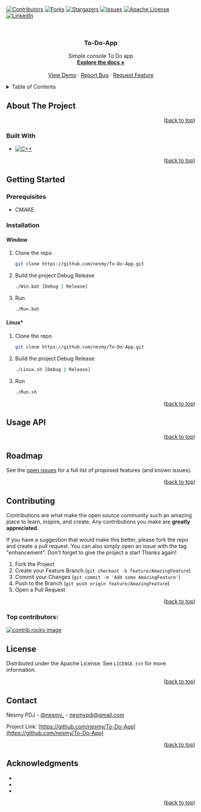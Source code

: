 <!-- Improved compatibility of back to top link: See: https://github.com/othneildrew/Best-README-Template/pull/73 -->
<a id="readme-top"></a>
<!--
*** Thanks for checking out the Best-README-Template. If you have a suggestion
*** that would make this better, please fork the repo and create a pull request
*** or simply open an issue with the tag "enhancement".
*** Don't forget to give the project a star!
*** Thanks again! Now go create something AMAZING! :D
-->



<!-- PROJECT SHIELDS -->
<!--
*** I'm using markdown "reference style" links for readability.
*** Reference links are enclosed in brackets [ ] instead of parentheses ( ).
*** See the bottom of this document for the declaration of the reference variables
*** for contributors-url, forks-url, etc. This is an optional, concise syntax you may use.
*** https://www.markdownguide.org/basic-syntax/#reference-style-links
-->
[![Contributors][contributors-shield]][contributors-url]
[![Forks][forks-shield]][forks-url]
[![Stargazers][stars-shield]][stars-url]
[![Issues][issues-shield]][issues-url]
[![Apache License][license-shield]][license-url]
[![LinkedIn][linkedin-shield]][linkedin-url]



<!-- PROJECT LOGO -->
<br />
<div align="center">
  <!--<a href="https://github.com/nesmy/To-Do-App">
    <img src="images/logo.png" alt="Logo" width="80" height="80">
  </a>-->

<h3 align="center">To-Do-App</h3>

  <p align="center">
    Simple console To Do app
    <br />
    <a href="https://github.com/nesmy/To-Do-App"><strong>Explore the docs »</strong></a>
    <br />
    <br />
    <a href="https://github.com/nesmy/To-Do-App">View Demo</a>
    &middot;
    <a href="https://github.com/nesmy/To-Do-App/issues/new?labels=bug&template=bug-report---.md">Report Bug</a>
    &middot;
    <a href="https://github.com/nesmy/To-Do-App/issues/new?labels=enhancement&template=feature-request---.md">Request Feature</a>
  </p>
</div>



<!-- TABLE OF CONTENTS -->
<details>
  <summary>Table of Contents</summary>
  <ol>
    <li>
      <a href="#about-the-project">About The Project</a>
      <ul>
        <li><a href="#built-with">Built With</a></li>
      </ul>
    </li>
    <li>
      <a href="#getting-started">Getting Started</a>
      <ul>
        <li><a href="#prerequisites">Prerequisites</a></li>
        <li><a href="#installation">Installation</a></li>
      </ul>
    </li>
    <li><a href="#usage-api">Usage API</a></li>
    <li><a href="#roadmap">Roadmap</a></li>
    <li><a href="#contributing">Contributing</a></li>
    <li><a href="#license">License</a></li>
    <li><a href="#contact">Contact</a></li>
    <li><a href="#acknowledgments">Acknowledgments</a></li>
  </ol>
</details>



<!-- ABOUT THE PROJECT -->
## About The Project

<!--[![Urbain Editor Screen Shot][product-screenshot]](https://i.imgur.com/i5T0kK3.png)-->

<!-- Here's a blank template to get started. To avoid retyping too much info, do a search and replace with your text editor for the following: `project_description` -->

<p align="right">(<a href="#readme-top">back to top</a>)</p>



### Built With

* [![C++][C++]][C++-url]
<!-- * [![React][React.js]][React-url]
* [![Vue][Vue.js]][Vue-url]
* [![Angular][Angular.io]][Angular-url]
* [![Svelte][Svelte.dev]][Svelte-url]
* [![Laravel][Laravel.com]][Laravel-url]
* [![Bootstrap][Bootstrap.com]][Bootstrap-url]
* [![JQuery][JQuery.com]][JQuery-url] -->

<p align="right">(<a href="#readme-top">back to top</a>)</p>



<!-- GETTING STARTED -->
## Getting Started

<!-- This is an example of how you may give instructions on setting up your project locally.
To get a local copy up and running follow these simple example steps. -->

### Prerequisites

<!-- This is an example of how to list things you need to use the software and how to install them.
* npm
  ```sh
  npm install npm@latest -g
  ``` -->
* CMAKE

### Installation

<!-- 1. Get a free API Key at [https://example.com](https://example.com) -->
#### Window

1. Clone the repo
   ```sh
   git clone https://github.com/nesmy/To-Do-App.git
   ```
2. Build the project Debug Release
   ```sh
   ./Win.bat [Debug | Release]
   ```
3. Run
   ```sh
   ./Run.bat
   ```

#### Linux*

1. Clone the repo
   ```sh
   git clone https://github.com/nesmy/To-Do-App.git
   ```
2. Build the project Debug Release
   ```sh
   ./Linux.sh [Debug | Release]
   ```
3. Run
   ```sh
   ./Run.sh
   ```


<p align="right">(<a href="#readme-top">back to top</a>)</p>



<!-- USAGE EXAMPLES -->
## Usage API

<!-- Use this space to show useful examples of how a project can be used. Additional screenshots, code examples and demos work well in this space. You may also link to more resources.

_For more examples, please refer to the [Documentation](https://example.com)_ -->

<p align="right">(<a href="#readme-top">back to top</a>)</p>



<!-- ROADMAP -->
## Roadmap

<!-- - [ ] Feature 1
- [ ] Feature 2
- [ ] Feature 3
    - [ ] Nested Feature -->

See the [open issues](https://github.com/nesmy/To-Do-App/issues) for a full list of proposed features (and known issues).

<p align="right">(<a href="#readme-top">back to top</a>)</p>



<!-- CONTRIBUTING -->
## Contributing

Contributions are what make the open source community such an amazing place to learn, inspire, and create. Any contributions you make are **greatly appreciated**.

If you have a suggestion that would make this better, please fork the repo and create a pull request. You can also simply open an issue with the tag "enhancement".
Don't forget to give the project a star! Thanks again!

1. Fork the Project
2. Create your Feature Branch (`git checkout -b feature/AmazingFeature`)
3. Commit your Changes (`git commit -m 'Add some AmazingFeature'`)
4. Push to the Branch (`git push origin feature/AmazingFeature`)
5. Open a Pull Request

<p align="right">(<a href="#readme-top">back to top</a>)</p>

### Top contributors:

<a href="https://github.com/nesmy/To-Do-App/graphs/contributors">
  <img src="https://contrib.rocks/image?repo=nesmy/To-Do-App" alt="contrib.rocks image" />
</a>



<!-- LICENSE -->
## License

Distributed under the Apache License. See `LICENSE.txt` for more information.

<p align="right">(<a href="#readme-top">back to top</a>)</p>



<!-- CONTACT -->
## Contact

Nesmy PDJ - [@nesmy_](https://twitter.com/nesmy_) - nesmypdj@gmail.com

Project Link: [https://github.com/nesmy/To-Do-App](https://github.com/nesmy/To-Do-App)

<p align="right">(<a href="#readme-top">back to top</a>)</p>



<!-- ACKNOWLEDGMENTS -->
## Acknowledgments

* []()
* []()
* []()

<p align="right">(<a href="#readme-top">back to top</a>)</p>



<!-- MARKDOWN LINKS & IMAGES -->
<!-- https://www.markdownguide.org/basic-syntax/#reference-style-links -->
[contributors-shield]: https://img.shields.io/github/contributors/Genesis-Grid-Lab/urban-engine.svg?style=for-the-badge
[contributors-url]: https://github.com/Genesis-Grid-Lab/urban-engine/graphs/contributors
[forks-shield]: https://img.shields.io/github/forks/Genesis-Grid-Lab/urban-engine.svg?style=for-the-badge
[forks-url]: https://github.com/Genesis-Grid-Lab/urban-engine/network/members
[stars-shield]: https://img.shields.io/github/stars/Genesis-Grid-Lab/urban-engine.svg?style=for-the-badge
[stars-url]: https://github.com/Genesis-Grid-Lab/urban-engine/stargazers
[issues-shield]: https://img.shields.io/github/issues/Genesis-Grid-Lab/urban-engine.svg?style=for-the-badge
[issues-url]: https://github.com/Genesis-Grid-Lab/urban-engine/issues
[license-shield]: https://img.shields.io/github/license/Genesis-Grid-Lab/urban-engine.svg?style=for-the-badge
[license-url]: https://github.com/Genesis-Grid-Lab/urban-engine/blob/master/LICENSE.txt
[linkedin-shield]: https://img.shields.io/badge/-LinkedIn-black.svg?style=for-the-badge&logo=linkedin&colorB=555
[linkedin-url]: https://linkedin.com/in/nesmy-point-du-jour-22b6a31b6
[product-screenshot]: images/screenshot.png
[Next.js]: https://img.shields.io/badge/next.js-000000?style=for-the-badge&logo=nextdotjs&logoColor=white
[C++]: https://img.shields.io/badge/-C++-blue?logo=cplusplus
[C++-url]: https://cplusplus.com/
[Next-url]: https://nextjs.org/
[React.js]: https://img.shields.io/badge/React-20232A?style=for-the-badge&logo=react&logoColor=61DAFB
[React-url]: https://reactjs.org/
[Vue.js]: https://img.shields.io/badge/Vue.js-35495E?style=for-the-badge&logo=vuedotjs&logoColor=4FC08D
[Vue-url]: https://vuejs.org/
[Angular.io]: https://img.shields.io/badge/Angular-DD0031?style=for-the-badge&logo=angular&logoColor=white
[Angular-url]: https://angular.io/
[Svelte.dev]: https://img.shields.io/badge/Svelte-4A4A55?style=for-the-badge&logo=svelte&logoColor=FF3E00
[Svelte-url]: https://svelte.dev/
[Laravel.com]: https://img.shields.io/badge/Laravel-FF2D20?style=for-the-badge&logo=laravel&logoColor=white
[Laravel-url]: https://laravel.com
[Bootstrap.com]: https://img.shields.io/badge/Bootstrap-563D7C?style=for-the-badge&logo=bootstrap&logoColor=white
[Bootstrap-url]: https://getbootstrap.com
[JQuery.com]: https://img.shields.io/badge/jQuery-0769AD?style=for-the-badge&logo=jquery&logoColor=white
[JQuery-url]: https://jquery.com 
